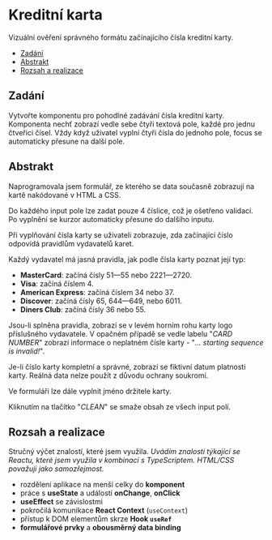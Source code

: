 # Kreditní karta

Vizuální ověření správného formátu začínajícího čísla kreditní karty.

- [Zadání](#zadání)
- [Abstrakt](#abstrakt)
- [Rozsah a realizace](#rozsah-a-realizace)


## Zadání
Vytvořte komponentu pro pohodlné zadávání čísla kreditní karty. Komponenta nechť zobrazí vedle sebe čtyři textová pole, každé pro jednu čtveřici čísel. Vždy když uživatel vyplní čtyři čísla do jednoho pole, focus se automaticky přesune na další pole.


## Abstrakt
Naprogramovala jsem formulář, ze kterého se data současně zobrazují na kartě nakódované v HTML a CSS.

Do každého input pole lze zadat pouze 4 číslice, což je ošetřeno validací. Po vyplnění se kurzor automaticky přesune do dalšího inputu.

Při vyplňování čísla karty se uživateli zobrazuje, zda začínající číslo odpovídá pravidlům vydavatelů karet.

Každý vydavatel má jasná pravidla, jak podle čísla karty poznat její typ:

- **MasterCard**: začíná čísly 51—55 nebo 2221—2720.
- **Visa**: začíná číslem 4.
- **American Express**: začíná číslem 34 nebo 37.
- **Discover**: začíná čísly 65, 644—649, nebo 6011.
- **Diners Club**: začíná čísly 36 nebo 55.

Jsou-li splněna pravidla, zobrazí se v levém horním rohu karty logo příslušného vydavatele.
V opačném případě se vedle labelu "*CARD NUMBER*" zobrazí informace o neplatném čísle karty - "*... starting sequence is invalid!*".

Je-li číslo karty kompletní a správné, zobrazí se fiktivní datum platnosti karty. Reálná data nelze použít z důvodu ochrany soukromí.

Ve formuláři lze dále vyplnit jméno držitele karty.

Kliknutím na tlačítko "*CLEAN*" se smaže obsah ze všech input polí.


## Rozsah a realizace
Stručný výčet znalostí, které jsem využila. *Uvádím znalosti týkající se Reactu, které jsem využila v kombinaci s TypeScriptem. HTML/CSS považuji jako samozřejmost.*

- rozdělení aplikace na menší celky do **komponent**
- práce s **useState** a událostí **onChange**, **onClick**
- **useEffect** se závislostmi
- pokročilá komunikace **React Context** (`useContext`)
- přístup k DOM elementům skrze **Hook `useRef`**
- **formulářové prvky** a **obousměrný data binding**
